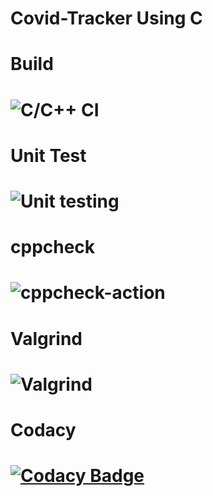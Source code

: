 # Covid-Tracker Using C
# Build
# ![C/C++ CI](https://github.com/stepin104890/Covid-Tracker/workflows/C/C++%20CI/badge.svg)
# Unit Test
# ![Unit testing](https://github.com/stepin104890/Covid-Tracker/workflows/Unit%20testing/badge.svg)
# cppcheck
# ![cppcheck-action](https://github.com/stepin104890/Covid-Tracker/workflows/cppcheck-action/badge.svg)
# Valgrind
# ![Valgrind](https://github.com/stepin104890/Covid-Tracker/workflows/Valgrind/badge.svg)
# Codacy
# [![Codacy Badge](https://api.codacy.com/project/badge/Grade/a8abd8bc950f401bb5864eeb67b0d045)](https://app.codacy.com/gh/stepin104890/Covid-Tracker?utm_source=github.com&utm_medium=referral&utm_content=stepin104890/Covid-Tracker&utm_campaign=Badge_Grade_Settings)


